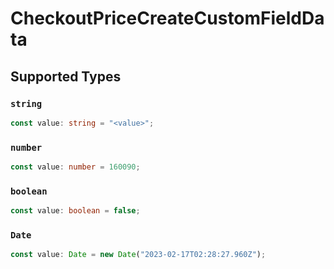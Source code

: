 # CheckoutPriceCreateCustomFieldData


## Supported Types

### `string`

```typescript
const value: string = "<value>";
```

### `number`

```typescript
const value: number = 160090;
```

### `boolean`

```typescript
const value: boolean = false;
```

### `Date`

```typescript
const value: Date = new Date("2023-02-17T02:28:27.960Z");
```

